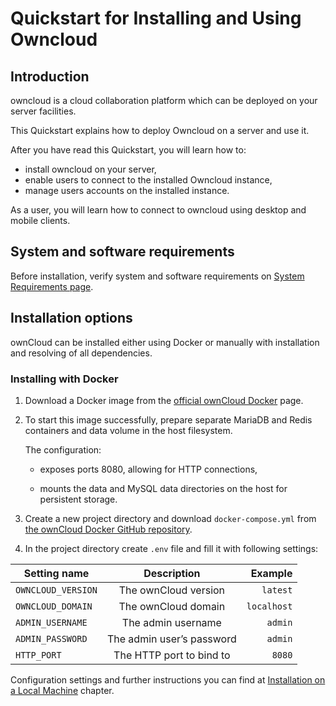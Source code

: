 # Quickstart for Installing and Using Owncloud

## Introduction

owncloud is a cloud collaboration platform which can be deployed on your server facilities.

This Quickstart explains how to deploy Owncloud on a server and use it.

After you have read this Quickstart, you will learn how to:

- install owncloud on your server,
- enable users to connect to the installed Owncloud instance,
- manage users accounts on the installed instance.

As a user, you will learn how to connect to owncloud using desktop and mobile clients.

## System and software requirements

Before installation, verify system and software requirements on [System Requirements page](https://doc.owncloud.org/server/10.0/admin_manual/installation/system_requirements.html).

## Installation options

ownCloud can be installed either using Docker or manually with installation and resolving of all dependencies.

### Installing with Docker

1. Download a Docker image from the [official ownCloud Docker](https://hub.docker.com/r/owncloud/server/) page.

2. To start this image successfully, prepare separate MariaDB and Redis containers and data volume in the host filesystem.

    The configuration:

    - exposes ports 8080, allowing for HTTP connections,

    - mounts the data and MySQL data directories on the host for persistent storage.

3. Create a new project directory and download `docker-compose.yml` from [the ownCloud Docker GitHub repository](https://github.com/owncloud-docker/server.git).

4. In the project directory create `.env` file and fill it with following settings:

| Setting name | Description | Example |
| ------------ |:-----------:| -------:|
| `OWNCLOUD_VERSION`| The ownCloud version | `latest` |
| `OWNCLOUD_DOMAIN`| The ownCloud domain | `localhost` |
| `ADMIN_USERNAME`| The admin username | `admin` |
| `ADMIN_PASSWORD`| The admin user’s password | `admin` |
| `HTTP_PORT`| The HTTP port to bind to | `8080` |




Configuration settings and further instructions you can find at [Installation on a Local Machine](https://doc.owncloud.com/server/10.1/admin_manual/installation/docker/#installation-on-a-local-machine) chapter.









